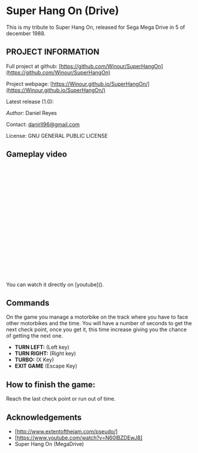 # Super Hang On (Drive)
This is my tribute to Super Hang On, released for Sega Mega Drive in 5 of december 1988.

## PROJECT INFORMATION

Full project at github: [https://github.com/Winour/SuperHangOn](https://github.com/Winour/SuperHangOn) 

Project webpage: [https://Winour.github.io/SuperHangOn/](https://Winour.github.io/SuperHangOn/) 

Latest release (1.0): []()  

*Author*: Daniel Reyes

Contact: danirll96@gmail.com

License: GNU GENERAL PUBLIC LICENSE

## Gameplay video

<iframe width="560" height="315" src="" frameborder="0" allowfullscreen=""></iframe>
You can watch it directly on [youtube]().

## Commands

On the game you manage a motorbike on the track where you have to face other motorbikes and the time. You will have a number of seconds to get the next check point, once you get it, this time increase giving you the chance of getting the next one.

* **TURN LEFT:** (Left key)
* **TURN RIGHT:** (Right key)
* **TURBO:** (X Key)
* **EXIT GAME** (Escape Key)

## How to finish the game:

Reach the last check point or run out of time.

## Acknowledgements


* [http://www.extentofthejam.com/pseudo/]
* [https://www.youtube.com/watch?v=N60lBZDEwJ8]
* Super Hang On (MegaDrive)
